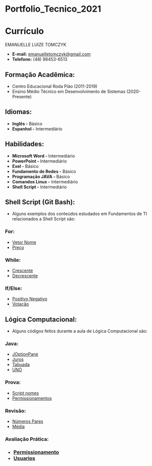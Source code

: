 # Portfolio_Tecnico_2021

<h1> Currículo </h1>
EMANUELLE LUIZE TOMCZYK 

* <b> E-mail:</b> emanuelletomczyk@gmail.com
* <b>Telefone:</b> (48) 98453-6513

<h2> Formação Acadêmica: </h2>

* Centro Educacional Roda Pião (2011-2019)
* Ensino Médio Técnico em Desenvolvimento de Sistemas (2020-Presente)

<h2> Idiomas:</h2>

* <b> Inglês - </b> Básico
* <b> Espanhol -</b> Intermediário

<h2> Habilidades:</h2>

* <b> Microsoft Word - </b> Intermediário 
* <b> PowerPoint - </b> Intermediário
* <b> Exel -</b> Básico
* <b> Fundamento de Redes -</b> Básico 
* <b> Programação JAVA - </b> Básico
* <b> Comandos Linux -</b> Intermediário
* <b> Shell Script -</b> Intermediário

<h2> Shell Script (Git Bash): </h2>

* Alguns exemplos dos conteúdos estudados em Fundamentos de TI relacionados a Shell Script são: 

<h3> For: </h3>

* [Vetor Nome](FundamentosTI/Vetores/vetor_nome_for.sh)
* [Preço](FundamentosTI/Exemplos/preço.sh)

<h3> While: </h3>

* [Crescente](FundamentosTI/Exemplos/crescente_1_10.sh)
* [Decrescente](FundamentosTI/Exemplos/decrescente_10_1.sh)

<h3> If/Else: </h3>

* [Positivo Negativo](FundamentosTI/Exemplos/positivo_negativo.sh)
* [Votação](FundamentosTI/Exemplos/votação.sh)

<h2> Lógica Computacional: </h2>

* Alguns códigos feitos durante a aula de Lógica Computacional são: 

<h3> Java: </h3>

* [JOptionPane](Lógica_Computacional/JOptionPane.java)
* [Juros](Lógica_Computacional/Juros.java)
* [Tabuada](Lógica_Computacional/Tabuada.java)
* [UNO](Lógica_Computacional/UNO.java)

<h3> Prova: </h3>

* [Script nomes](FundamentosTI/Prova/nome_script.sh)
* [Permissionamentos](FundamentosTI/Prova/permissionamento.sh)

<h3> Revisão: </h3>

* [Números Pares](FundamentosTI/Revisao/media.sh)
* [Média](FundamentosTI/Revisao/par.sh)

<h3> Avaliação Prática: <h3>  

* [Permissionamento](FundamentosTI/Avaliacao_Pratica/permissão.sh)
* [Usuarios](FundamentosTI/Avaliacao_Pratica/nomes_script.sh)

